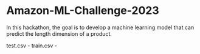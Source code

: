 # Amazon-ML-Challenge-2023
In this hackathon, the goal is to develop a machine learning model that can predict the length dimension of a product.


test.csv - 
train.csv - 
